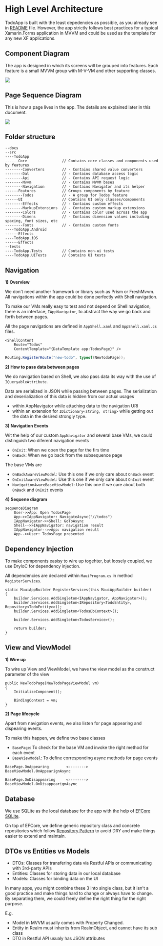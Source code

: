 # High Level Architecture

TodoApp is built with the least depedencies as possible, as you already see in [README](../readme.me) file.
However, the app strictly follows best practices for a typical Xamarin.Forms application in MVVM and could be used as the template for any new XF applications.

## Component Diagram
The app is designed in which its screens will be grouped into features.
Each feature is a small MVVM group with M-V-VM and other supporting classes.

<image src="./images/high-level-components.png" />

## Page Sequence Diagram

This is how a page lives in the app. The details are explained later in this document.

<image src="./images/page-lifecycles.png" />


## Folder structure
```
--docs
--src
----TodoApp
------Core                // Contains core classes and components used by features
--------Converters        // - Contains shared value converters
--------Dal               // - Contains database access logic 
--------Api               // - Contains API request logic 
--------Mvvm              // - Contains MVVM bases
--------Navigation        // - Contains Navigator and its helper
------Features            // Groups components by feature
--------Todos             // - A group for Todos feature
------UI                  // Contains UI only classes/components
--------Effects           // - Contains custom effects
--------MarkupExtensions  // - Contains custom markup extensions
--------Colors            // - Contains color used across the app
--------Dimens            // - Contains dimension values including spacing, font sizes, etc
--------Fonts             // - Contains custom fonts
----TodoApp.Android
------Effects
----TodoApp.iOS
------Effects
--tests
----TodoApp.Tests         // Contains non-ui tests
----TodoApp.UITests       // Contains UI tests
```

## Navigation

**1) Overview**

We don't need another framework or library such as Prism or FreshMvvm. 
All navigations within the app could be done perfectly with Shell navigation.

To make our VMs really easy to test and not depend on Shell navigation, there is an interface, `IAppNavigator`, to abstract the way we go back and forth between pages.

All the page navigations are defined in `AppShell.xaml` and `AppShell.xaml.cs` files.

```xaml
<ShellContent
    Route="Todos"
    ContentTemplate="{DataTemplate app:TodosPage}" />
```

```c#
Routing.RegisterRoute("new-todo", typeof(NewTodoPage));
```

**2) How to pass data between pages**

We do navigation based on Shell, we also pass data its way with the use of `IQueryableAttribute`.

Data are serialized in JSON while passing between pages. The serialization and deserialization of this data is hidden from our actual usages
- within AppNavigator while attaching data to the navigation URI
- within an extension for `IDictionary<string, string>` while getting out the data in the desired strongly type.

**3) Navigation Events**

Wit the help of our custom `AppNavigator` and several base VMs, we could distinguish two diferent navigation events

- `OnInit`: When we open the page for the firs time
- `OnBack`: When we go back from the subsequence page

The base VMs are

- `OnBackAwareViewModel`: Use this one if we only care about `OnBack` event
- `OnInitAwareViewModel`: Use this one if we only care about `OnInit` event
- `NavigationAwareBaseViewModel`: Use this one if we care about both `OnBack` and `OnInit` events

**4) Sequene diagram**

```mermaid
sequenceDiagram
    User->>App: Open TodosPage
    App->>IAppNavigator: NavigateAsync("//todos")
    IAppNavigator->>Shell: GoToAsync
    Shell-->>IAppNavigator: navigation result
    IAppNavigator-->>App: navigation result
    App-->>User: TodosPage presented

```

## Dependency Injection

To make components easisy to wire up togehter, but loosely coupled, we use DryIoC for dependency injection.

All dependencies are declared within `MauiProgram.cs` in method `RegisterServices`.

```
static MauiAppBuilder RegisterServices(this MauiAppBuilder builder)
{
    builder.Services.AddSingleton<IAppNavigator, AppNavigator>();
    builder.Services.AddSingleton<IRepository<TodoEntity>, Repository<TodoEntity>>();
    builder.Services.AddSingleton<TodosDbContext>();

    builder.Services.AddSingleton<TodosService>();

    return builder;
}
```

## View and ViewModel

**1) Wire up**

To wire up View and ViewModel, we have the view model as the construct parameter of the view

```
public NewTodoPage(NewTodoPageViewModel vm)
{
    InitializeComponent();

    BindingContext = vm;
}
```

**2) Page lifecycle**

Apart from navigation events, we also listen for page appearing and dispearing events.

To make this happen, we define two base classes

- `BasePage`: To check for the base VM and invoke the right method for each event
- `BaseViewModel`: To define corresponding async methods for page events

```
BasePage.OnAppearing        <-------->      BaseViewModel.OnAppearignAsync

BasePage.OnDisappearing     <-------->      BaseViewModel.OnDisappearignAsync
```

## Database

We use SQLite as the local database for the app with the help of [EFCore SQLite](https://docs.microsoft.com/en-us/ef/core/get-started/xamarin).

On top of EFCore, we define generic repository class and concrete repositories which follow [Repository Pattern](https://docs.microsoft.com/en-us/dotnet/architecture/microservices/microservice-ddd-cqrs-patterns/infrastructure-persistence-layer-design#:~:text=of%20Work%20patterns.-,The%20Repository%20pattern,from%20the%20domain%20model%20layer.) to avoid DRY and make things easier to extend and maintain.

## DTOs vs Entities vs Models

- DTOs: Classes for transfering data via Restful APIs or communicating with 3rd-party APIs
- Entities: Classes for storing data in our local database
- Models: Classes for binding data on the UI

In many apps, you might combine these 3 into single class, but it isn't a good practice and make things hard to change or always have to change. By separating them, we could freely define the right thing for the right purpose. 

E.g. 
- Model in MVVM usually comes with Property Changed.
- Entity in Realm must inherits from RealmObject, and cannot have its sub class
- DTO in Restful API usualy has JSON attributes